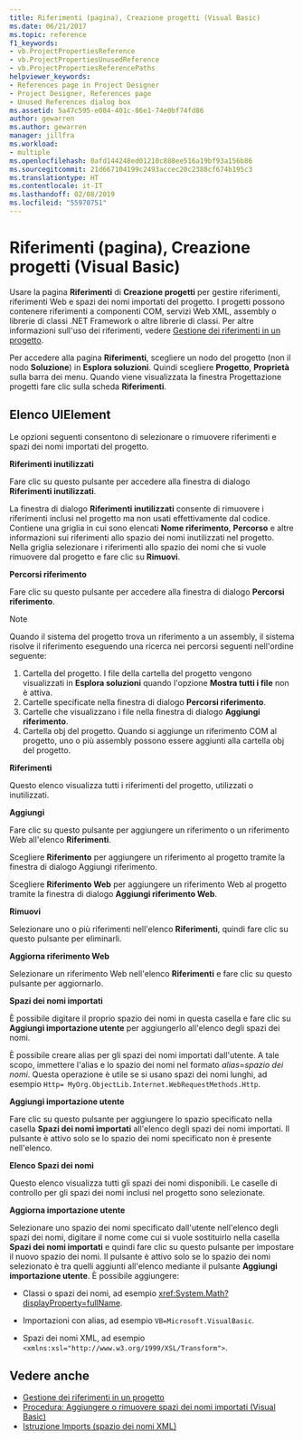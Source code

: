 ```yaml
---
title: Riferimenti (pagina), Creazione progetti (Visual Basic)
ms.date: 06/21/2017
ms.topic: reference
f1_keywords:
- vb.ProjectPropertiesReference
- vb.ProjectPropertiesUnusedReference
- vb.ProjectPropertiesReferencePaths
helpviewer_keywords:
- References page in Project Designer
- Project Designer, References page
- Unused References dialog box
ms.assetid: 5a47c595-e084-401c-86e1-74e0bf74fd86
author: gewarren
ms.author: gewarren
manager: jillfra
ms.workload:
- multiple
ms.openlocfilehash: 0afd144248ed01210c888ee516a19bf93a156b86
ms.sourcegitcommit: 21d667104199c2493accec20c2388cf674b195c3
ms.translationtype: HT
ms.contentlocale: it-IT
ms.lasthandoff: 02/08/2019
ms.locfileid: "55970751"
---
```

# <a name="references-page-project-designer-visual-basic"></a>Riferimenti (pagina), Creazione progetti (Visual Basic)

Usare la pagina **Riferimenti** di **Creazione progetti** per gestire riferimenti, riferimenti Web e spazi dei nomi importati del progetto. I progetti possono contenere riferimenti a componenti COM, servizi Web XML, assembly o librerie di classi .NET Framework o altre librerie di classi. Per altre informazioni sull'uso dei riferimenti, vedere [Gestione dei riferimenti in un progetto](../../ide/managing-references-in-a-project.md).

Per accedere alla pagina **Riferimenti**, scegliere un nodo del progetto (non il nodo **Soluzione**) in **Esplora soluzioni**. Quindi scegliere **Progetto**, **Proprietà** sulla barra dei menu. Quando viene visualizzata la finestra Progettazione progetti fare clic sulla scheda **Riferimenti**.

## <a name="uielement-list"></a>Elenco UIElement

Le opzioni seguenti consentono di selezionare o rimuovere riferimenti e spazi dei nomi importati del progetto.

**Riferimenti inutilizzati**

Fare clic su questo pulsante per accedere alla finestra di dialogo **Riferimenti inutilizzati**.

La finestra di dialogo **Riferimenti inutilizzati** consente di rimuovere i riferimenti inclusi nel progetto ma non usati effettivamente dal codice. Contiene una griglia in cui sono elencati **Nome riferimento**, **Percorso** e altre informazioni sui riferimenti allo spazio dei nomi inutilizzati nel progetto. Nella griglia selezionare i riferimenti allo spazio dei nomi che si vuole rimuovere dal progetto e fare clic su **Rimuovi**.

**Percorsi riferimento**

Fare clic su questo pulsante per accedere alla finestra di dialogo **Percorsi riferimento**.

> [!NOTE]
> Quando il sistema del progetto trova un riferimento a un assembly, il sistema risolve il riferimento eseguendo una ricerca nei percorsi seguenti nell'ordine seguente:
>
> 1. Cartella del progetto. I file della cartella del progetto vengono visualizzati in **Esplora soluzioni** quando l'opzione **Mostra tutti i file** non è attiva.
> 2. Cartelle specificate nella finestra di dialogo **Percorsi riferimento**.
> 3. Cartelle che visualizzano i file nella finestra di dialogo **Aggiungi riferimento**.
> 4. Cartella obj del progetto. Quando si aggiunge un riferimento COM al progetto, uno o più assembly possono essere aggiunti alla cartella obj del progetto.

 **Riferimenti**

 Questo elenco visualizza tutti i riferimenti del progetto, utilizzati o inutilizzati.

 **Aggiungi**

 Fare clic su questo pulsante per aggiungere un riferimento o un riferimento Web all'elenco **Riferimenti**.

 Scegliere **Riferimento** per aggiungere un riferimento al progetto tramite la finestra di dialogo Aggiungi riferimento.

 Scegliere **Riferimento Web** per aggiungere un riferimento Web al progetto tramite la finestra di dialogo **Aggiungi riferimento Web**.

 **Rimuovi**

 Selezionare uno o più riferimenti nell'elenco **Riferimenti**, quindi fare clic su questo pulsante per eliminarli.

 **Aggiorna riferimento Web**

 Selezionare un riferimento Web nell'elenco **Riferimenti** e fare clic su questo pulsante per aggiornarlo.

 **Spazi dei nomi importati**

 È possibile digitare il proprio spazio dei nomi in questa casella e fare clic su **Aggiungi importazione utente** per aggiungerlo all'elenco degli spazi dei nomi.

 È possibile creare alias per gli spazi dei nomi importati dall'utente. A tale scopo, immettere l'alias e lo spazio dei nomi nel formato *alias*=*spazio dei nomi*. Questa operazione è utile se si usano spazi dei nomi lunghi, ad esempio `Http= MyOrg.ObjectLib.Internet.WebRequestMethods.Http`.

 **Aggiungi importazione utente**

 Fare clic su questo pulsante per aggiungere lo spazio specificato nella casella **Spazi dei nomi importati** all'elenco degli spazi dei nomi importati. Il pulsante è attivo solo se lo spazio dei nomi specificato non è presente nell'elenco.

 **Elenco Spazi dei nomi**

 Questo elenco visualizza tutti gli spazi dei nomi disponibili. Le caselle di controllo per gli spazi dei nomi inclusi nel progetto sono selezionate.

 **Aggiorna importazione utente**

 Selezionare uno spazio dei nomi specificato dall'utente nell'elenco degli spazi dei nomi, digitare il nome come cui si vuole sostituirlo nella casella **Spazi dei nomi importati** e quindi fare clic su questo pulsante per impostare il nuovo spazio dei nomi. Il pulsante è attivo solo se lo spazio dei nomi selezionato è tra quelli aggiunti all'elenco mediante il pulsante **Aggiungi importazione utente**. È possibile aggiungere:

-   Classi o spazi dei nomi, ad esempio <xref:System.Math?displayProperty=fullName>.

-   Importazioni con alias, ad esempio `VB=Microsoft.VisualBasic`.

-   Spazi dei nomi XML, ad esempio `<xmlns:xsl="http://www.w3.org/1999/XSL/Transform">`.

## <a name="see-also"></a>Vedere anche

- [Gestione dei riferimenti in un progetto](../../ide/managing-references-in-a-project.md)
- [Procedura: Aggiungere o rimuovere spazi dei nomi importati (Visual Basic)](../../ide/how-to-add-or-remove-imported-namespaces-visual-basic.md)
- [Istruzione Imports (spazio dei nomi XML)](/dotnet/visual-basic/language-reference/statements/imports-statement-xml-namespace)
